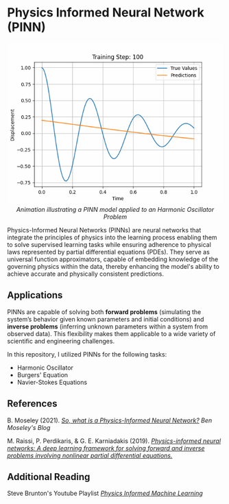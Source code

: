 # Physics Informed Neural Network (PINN)

<p align="center">
<img src="images/oscillator_animation.gif" alt="PINNs for harmonic oscillator">
<i>Animation illustrating a PINN model applied to an Harmonic Oscillator Problem</i>
</p>

Physics-Informed Neural Networks (PINNs) are neural networks that integrate the principles of physics into the learning process enabling them to solve supervised learning tasks while ensuring adherence to physical laws represented by partial differential equations (PDEs). They serve as universal function approximators, capable of embedding knowledge of the governing physics within the data, thereby enhancing the model's ability to achieve accurate and physically consistent predictions.

## Applications

PINNs are capable of solving both **forward problems** (simulating the system’s behavior given known parameters and initial conditions) and **inverse problems** (inferring unknown parameters within a system from observed data). This flexibility makes them applicable to a wide variety of scientific and engineering challenges.


In this repository, I utilized PINNs for the following tasks:

- Harmonic Oscillator
- Burgers' Equation
- Navier-Stokes Equations

## References

B. Moseley (2021). [*So, what is a Physics-Informed Neural Network?*](https://benmoseley.blog/my-research/so-what-is-a-physics-informed-neural-network/) *Ben Moseley's Blog*

M. Raissi, P. Perdikaris, & G. E. Karniadakis (2019). [*Physics-informed neural networks: A deep learning framework for solving forward and inverse problems involving nonlinear partial differential equations.*](https://www.sciencedirect.com/science/article/abs/pii/S0021999118307125)


## Additional Reading
Steve Brunton's Youtube Playlist [*Physics Informed Machine Learning*](https://www.youtube.com/playlist?list=PLMrJAkhIeNNQ0BaKuBKY43k4xMo6NSbBa)